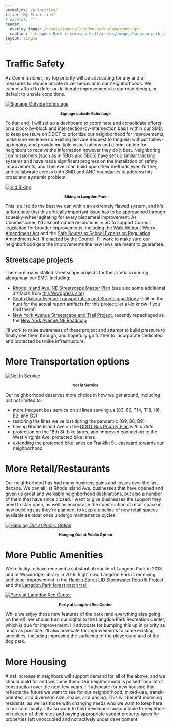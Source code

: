 ```yaml
---
permalink: /priorities/
title: "My Priorities"
# excerpt: ""
header:
  overlay_image: /assets/images/langdon-park-playground.jpg
  caption: "[Langdon Park climbing wall](/assets/images/langdon-park-playground.jpg)"
layout: single
---
```

<style>
  p.caption {font-weight: bold; font-size: 12px; text-align: center}
</style>
# Traffic Safety
As Commissioner, my top priority will be advocating for any and all measures to reduce unsafe driver behavior in our neighborhoods. We cannot afford to defer or deliberate improvements to our road design, or default to unsafe conditions.

[![Signage Outside Echostage](/assets/images/echostage-signs.jpg)](/assets/images/echostage-signs.jpg)
<p class="caption">Signage outside Echostage</p>

To that end, I will set up a dashboard to coordinate and consolidate efforts on a block-by-block and intersection-by-intersection basis within our SMD, to keep pressure on DDOT to prioritize our neighborhood for improvements, make sure we leave no existing Service Request to languish without follow-up inquiry, and provide multiple visualizations and a print option for neighbors to receive the information however they do it best. Neighboring commissioners (such as in [5B03](https://www.anc5b03.com/5b03-request-dashboard) and [5B05](https://anc5b05.com/what-im-working-on)) have set up similar tracking systems and have made significant progress on the installation of safety improvements, and I believe I can build upon their methods even further, and collaborate across both SMD and ANC boundaries to address this broad and systemic problem.

[![Kid Biking](/assets/images/kid-biking.jpg)](/assets/images/kid-biking.jpg)
<p class="caption">Biking in Langdon Park</p>

This is all to do the best we can within an extremely flawed system, and it's unfortunate that this critically important issue has to be approached through squeaky-wheel agitating for every piecemeal improvement. As Commissioner, I'd also introduce resolutions in 5C to support Council legislation for broader improvements, including the [Walk Without Worry Amendment Act](https://lims.dccouncil.us/Legislation/B24-0566) and the [Safe Routes to School Expansion Regulation Amendment Act](https://lims.dccouncil.us/Legislation/B24-0565). If enacted by the Council, I'll work to make sure our neighborhood gets the improvements the new laws are meant to guarantee.

## Streetscape projects
There are many stalled streetscape projects for the arterials running along/near our SMD, including:
- [Rhode Island Ave. NE Streetscape Master Plan](https://ddot.dc.gov/page/rhode-island-avenue-ne-streetscape-master-plan) (see also some additional artifacts from [this Wordpress site](https://riastreetscapeproject.wordpress.com/))
- [South Dakota Avenue Transportation and Streetscape Study](https://ddot.dc.gov/page/south-dakota-avenue-transportation-and-streetscape-study) (still on the hunt for the actual report artifacts for this project; let a kid know if you find them!)
- [New York Avenue Streetscape and Trail Project](https://www.newyorkavenueproject.com/), recently repackaged as the [New York Avenue NE Roadmap](https://planning.dc.gov/NYAroadmap)

I'll work to raise awareness of these project and attempt to build pressure to finally see them through, and hopefully go further to incorporate dedicated and protected bus/bike infrastructure.

# More Transportation options
[![Not In Service](/assets/images/bus-not-in-service.jpg)](/assets/images/bus-not-in-service.jpg)
<p class="caption">Not in Service</p>

Our neighborhood deserves more choice in how we get around, including but not limited to:
- more frequent bus service on all lines serving us (83, 86, T14, T18, H6, E2, and B2)
- restoring the lines we've lost during the pandemic (G9, B8, B9)
- having Rhode Island Ave on the [DDOT Bus Priority Plan](https://ddot.dc.gov/page/bus-priority-plan-and-resources) *with a date*
- protection on the 18th St. bike lanes, and improved connection to the West Virginia Ave. protected bike lanes
- extending the protected bike lanes on Franklin St. eastward towards our neighborhood

# More Retail/Restaurants
Our neighborhood has had many business gains and losses over the last decade. We can all list Rhode Island Ave. businesses that have opened and given us great and walkable neighborhood destinations, but also a number of them that have since closed. I want to give businesses the support they need to stay open, as well as encourage the construction of retail space in new buildings as they're planned, to keep a pipeline of new retail spaces available as older ones undergo maintenance cycles.

[![Hanging Out at Public Option](/assets/images/public-option-silly.jpg)](/assets/images/public-option-silly.jpg)
<p class="caption">Hanging Out at Public Option</p>

# More Public Amenities
We're lucky to have received a substantial rebuild of Langdon Park in 2013 and of Woodridge Library in 2016. Right now, Langdon Park is receiving additional improvement in the [Hamlin Street LID Stormwater Retrofit Project](https://doee.dc.gov/service/hamlin-street-lid-stormwater-retrofit-project) and the [Langdon Park forest patch trail](https://caseytrees.org/2022/04/notes-from-the-field-langdon-park/).

[![Party at Langdon Rec Center](/assets/images/langdon-rec-birthday.jpg)](/assets/images/langdon-rec-birthday.jpg)
<p class="caption">Party at Langdon Rec Center</p>

While we enjoy those new features of the park (and everything else going on there!), we should turn our sights to the Langdon Park Recreation Center, which is due for improvement. I'll advocate for bumping this up in priority as much as possible. I'll also advocate for improvements to some existing amenities, including improving the surfacing of the playground and of the dog park.

# More Housing
A net increase in neighbors will support demand for all of the above, and we should build for and welcome them. Our neighborhood is poised for a lot of construction over the next few years. I'll advocate for new housing that reflects the future we want to see for our neighborhood; mixed-use, transit-oriented, and diverse in size, shape, and pricing. This will benefit incoming residents, as well as those with changing needs who we want to keep here in our community. I'll also work to hold developers accountable to neighbors on upkeep of their sites and paying appropriate vacant property taxes for properties left unoccupied and not actively under development.